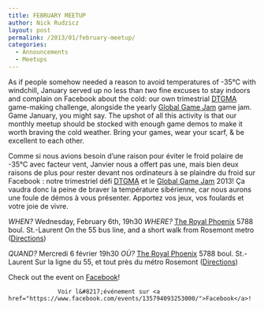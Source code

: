 ```yaml
---
title: FEBRUARY MEETUP
author: Nick Rudzicz
layout: post
permalink: /2013/01/february-meetup/
categories:
  - Announcements
  - Meetups
---
```


As if people somehow needed a reason to avoid temperatures of -35&deg;C with windchill, January served up no less than <em>two</em> fine excuses to stay indoors and complain on Facebook about the cold: our own trimestrial <a href="http://oldforum.mrgs.ca/index.php/topic,72.0.html">DTGMA</a> game-making challenge, alongside the yearly <a href="http://globalgamejam.org/">Global Game Jam</a> game jam. Game January, you might say.
The upshot of all this activity is that our monthly meetup should be stocked with enough game demos to make it worth braving the cold weather. Bring your games, wear your scarf, &#038; be excellent to each other.

Comme si nous avions besoin d&#8217;une raison pour &eacute;viter le froid polaire de -35&deg;C avec facteur vent, Janvier nous a offert pas une, mais bien deux raisons de plus pour rester devant nos ordinateurs &agrave; se plaindre du froid sur Facebook : notre trimestriel d&eacute;fi <a href="http://oldforum.mrgs.ca/index.php/topic,72.0.html">DTGMA</a> et le <a href="http://globalgamejam.org/">Global Game Jam</a> 2013!
&Ccedil;a vaudra donc la peine de braver la temp&eacute;rature sib&eacute;rienne, car nous aurons une foule de d&eacute;mos &agrave; vous pr&eacute;senter. Apportez vos jeux, vos foulards et votre joie de vivre.


    
    
    

    
    
<em>WHEN?</em>
 Wednesday, February 6th, 19h30
<em>WHERE?</em>
 <a href="http://royalphoenixbar.com/">The Royal Phoenix</a>
 5788 boul. St.-Laurent
 On the 55 bus line, and a short walk from Rosemont metro
 (<a href="https://maps.google.com/maps?q=the+royal+phoenix">Directions</a>)
 

<em>QUAND?</em>
 Mercredi 6 f&eacute;vrier 19h30
<em>OÙ?</em>
 <a href="http://royalphoenixbar.com/">The Royal Phoenix</a>
 5788 boul. St.-Laurent
 Sur la ligne du 55, et tout pr&egrave;s du m&eacute;tro Rosemont
 (<a href="https://maps.google.com/maps?q=the+royal+phoenix">Directions</a>)
 

            

            
            
Check out the event on <a href="https://www.facebook.com/events/135794093253000/">Facebook</a>!

                  Voir l&#8217;événement sur <a href="https://www.facebook.com/events/135794093253000/">Facebook</a>!
                

                
                
                

